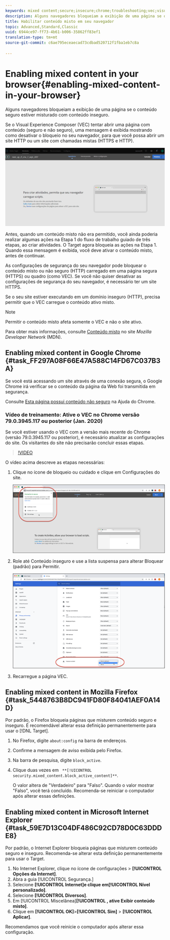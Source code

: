 ```yaml
---
keywords: mixed content;secure;insecure;chrome;troubleshooting;vec;visual experience composer;unsecure
description: Alguns navegadores bloqueiam a exibição de uma página se o conteúdo seguro estiver misturado com conteúdo inseguro.
title: Habilitar conteúdo misto em seu navegador
topic: Advanced,Standard,Classic
uuid: 6944ce97-ff73-4b61-b006-35862ff83ef1
translation-type: tm+mt
source-git-commit: c6ae795eceaecad73cdbad520712f1fba1eb7c8a

---
```



# Enabling mixed content in your browser{#enabling-mixed-content-in-your-browser}

Alguns navegadores bloqueiam a exibição de uma página se o conteúdo seguro estiver misturado com conteúdo inseguro.

Se o Visual Experience Composer (VEC) tentar abrir uma página com conteúdo (seguro e não seguro), uma mensagem é exibida mostrando como desativar o bloqueio no seu navegador, para que você possa abrir um site HTTP ou um site com chamadas mistas (HTTPS e HTTP).

![](assets/mixed_content_warning.gif)

Antes, quando um conteúdo misto não era permitido, você ainda poderia realizar algumas ações na Etapa 1 do fluxo de trabalho guiado de três etapas, ao criar atividades. O Target agora bloqueia as ações na Etapa 1. Quando essa mensagem é exibida, você deve ativar o conteúdo misto, antes de continuar.

As configurações de segurança do seu navegador pode bloquear o conteúdo misto ou não seguro (HTTP) carregado em uma página segura (HTTPS) ou quadro (como VEC). Se você não quiser desativar as configurações de segurança do seu navegador, é necessário ter um site HTTPS.

Se o seu site estiver executando em um domínio inseguro (HTTP), precisa permitir que o VEC carregue o conteúdo ativo misto.

>[!NOTE]
>
>Permitir o conteúdo misto afeta somente o VEC e não o site ativo.

Para obter mais informações, consulte [Conteúdo misto](https://developer.mozilla.org/en-US/docs/Web/Security/Mixed_content) no site *Mozilla Developer Network* (MDN).

## Enabling mixed content in Google Chrome {#task_FF297A08F66E47A588C14FD67C037B3A}

Se você está acessando um site através de uma conexão segura, o Google Chrome irá verificar se o conteúdo da página da Web foi transmitida em segurança.

Consulte [Esta página possui conteúdo não seguro](https://support.google.com/chrome/answer/1342714?hl=en) na Ajuda do Chrome.

### Vídeo de treinamento: Ative o VEC no Chrome versão 79.0.3945.117 ou posterior (Jan. 2020)

Se você estiver usando o VEC com a versão mais recente do Chrome (versão 79.0.3945.117 ou posterior), é necessário atualizar as configurações do site. Os visitantes do site não precisarão concluir essas etapas.

>[!VIDEO](https://www.youtube.com/watch?v=6zGCi5Y8eVo)

O vídeo acima descreve as etapas necessárias:

1. Clique no ícone de bloqueio ou cuidado e clique em Configurações do site.

   ![Configurações do site](/help/c-experiences/c-visual-experience-composer/r-troubleshoot-composer/assets/site-settings.png)

1. Role até Conteúdo inseguro e use a lista suspensa para alterar Bloquear (padrão) para Permitir.

   ![Conteúdo inseguro](/help/c-experiences/c-visual-experience-composer/r-troubleshoot-composer/assets/insecure-content.png)

1. Recarregue a página VEC.

## Enabling mixed content in Mozilla Firefox {#task_5448763B8DC941FD80F84041AEF0A14D}

Por padrão, o Firefox bloqueia páginas que misturem conteúdo seguro e inseguro. É recomendável alterar essa definição permanentemente para usar o [!DNL Target].

1. No Firefox, digite `about:config` na barra de endereços.
1. Confirme a mensagem de aviso exibida pelo Firefox.
1. Na barra de pesquisa, digite `block_active`.
1. Clique duas vezes em ` **[!UICONTROL security.mixed_content.block_active_content]**`.

   O valor altera de &quot;Verdadeiro&quot; para &quot;Falso&quot;. Quando o valor mostrar &quot;Falso&quot;, você terá concluído. Recomenda-se reiniciar o computador após alterar essas definições.

## Enabling mixed content in Microsoft Internet Explorer {#task_59E7D13C04DF486C92CD78D0C63DDDE8}

Por padrão, o Internet Explorer bloqueia páginas que misturem conteúdo seguro e inseguro. Recomenda-se alterar esta definição permanentemente para usar o Target.

1. No Internet Explorer, clique no ícone de configurações > **[!UICONTROL Opções da Internet]**.
1. Abra a guia [!UICONTROL Segurança.]
1. Selecione **[!UICONTROL Internet]**e clique em**[!UICONTROL  Nível personalizado]**.
1. Selecione **[!UICONTROL Diversos]**.
1. Em [!UICONTROL Miscelânea]**[!UICONTROL , ative Exibir conteúdo misto]**.
1. Clique em **[!UICONTROL OK]**>**[!UICONTROL  Sim]** > **[!UICONTROL Aplicar]**.

Recomendamos que você reinicie o computador após alterar essa configuração.

